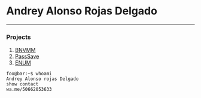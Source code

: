 # Andrey Alonso Rojas Delgado
---------------------------------


### Projects

1. [BNVMM](https://github.com/AndreyRojasD/BNVMM)
2. [ PassSave](https://github.com/AndreyRojasD/PassSave)
3. [ENUM](https://github.com/AndreyRojasD/Enum)

```console
foo@bar:~$ whoami
Andrey Alonso rojas Delgado
show contact
wa.me/50662053633
```
